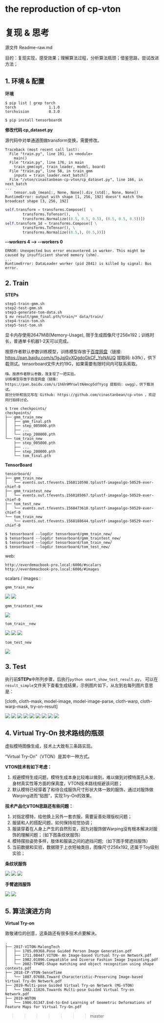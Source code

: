 
the reproduction of cp-vton
=======
# 复现 & 思考

源文件 Readme-raw.md
	
目的：复现实现，感受效果；理解算法过程，分析算法瓶颈；借鉴思路，尝试改进方法；


## 1. 环境 & 配置

**环境** 

```
$ pip list | grep torch
torch               1.1.0
torchvision         0.3.0

$ pip install tensorboardX
```

**修改代码 cp_dataset.py**

源代码中对单通道图做transform变换，需要修改。

```
Traceback (most recent call last):
  File "train.py", line 191, in <module>
    main()
  File "train.py", line 176, in main
    train_gmm(opt, train_loader, model, board)
  File "train.py", line 58, in train_gmm
    inputs = train_loader.next_batch()
  File "/vton/cinastanbean-cp-vton/cp_dataset.py", line 166, in next_batch
...
    tensor.sub_(mean[:, None, None]).div_(std[:, None, None])
RuntimeError: output with shape [1, 256, 192] doesn't match the broadcast shape [3, 256, 192]

```

```python
self.transform = transforms.Compose([  \
        transforms.ToTensor(),   \
        transforms.Normalize((0.5, 0.5, 0.5), (0.5, 0.5, 0.5))])
self.transform_1d = transforms.Compose([ \
        transforms.ToTensor(), \
        transforms.Normalize((0.5,), (0.5,))])
```

**--workers 4 --> --workers 0**

```
ERROR: Unexpected bus error encountered in worker. This might be caused by insufficient shared memory (shm).
...
RuntimeError: DataLoader worker (pid 2841) is killed by signal: Bus error.
```


## 2. Train


**STEPs**

```
step1-train-gmm.sh
step2-test-gmm.sh
step3-generate-tom-data.sh
$ mv result/gmm_final.pth/train/* data/train/
step4-train-tom.sh
step5-test-tom.sh
```

显卡内存使用2647MiB(Memory-Usage), 限于生成图像尺寸256x192；训练时长，普通单卡机器1-2天可以完成。

按原作者默认参数训练模型，训练模型存放于[百度网盘](https://pan.baidu.com/s/1h6h9MYswltN4mcp5dfYycg)（链接: https://pan.baidu.com/s/1gJqjGvXQgdoGkCF_YpNAUQ 提取码: b3fk），供下载测试。tensorboard文件大约19G，如果需要有限时间内可联系索取。

```
嗨，按原作者默认参数，我复现了一把实验。
训练模型存放于百度网盘（链接: https://pan.baidu.com/s/1h6h9MYswltN4mcp5dfYycg 提取码: uwgg），供下载测试。
部分分析和拙见写在 Github: https://github.com/cinastanbean/cp-vton ，欢迎同行拍砖讨论。
```


```
$ tree checkpoints/
checkpoints/
├── gmm_train_new
│   ├── gmm_final.pth
│   ├── step_005000.pth
│   ├── ...
│   └── step_200000.pth
└── tom_train_new
    ├── step_005000.pth
    ├── ...
    ├── step_200000.pth
    └── tom_final.pth
```

**TensorBoard**

```
tensorboard/
├── gmm_train_new
│   └── events.out.tfevents.1568110598.tplustf-imagealgo-50529-ever-chief-0
├── gmm_traintest_new
│   └── events.out.tfevents.1568185067.tplustf-imagealgo-50529-ever-chief-0
├── tom_test_new
│   └── events.out.tfevents.1568473618.tplustf-imagealgo-50529-ever-chief-0
└── tom_train_new
    └── events.out.tfevents.1568188644.tplustf-imagealgo-50529-ever-chief-0
    
$ tensorboard --logdir tensorboard/gmm_train_new/
$ tensorboard --logdir tensorboard/gmm_traintest_new/
$ tensorboard --logdir tensorboard/tom_train_new/
$ tensorboard --logdir tensorboard/tom_test_new/
```

web: 

	http://everdemacbook-pro.local:6006/#scalars
	http://everdemacbook-pro.local:6006/#images

scalars / images :

	gmm_train_new

![](pics/gmm-train-sc.png)
![](pics/gmm-train-image.png)

	gmm_traintest_new

![](pics/gmm-traintest-images.png)

	tom_train__new

![](pics/tom-train-sc-1.png)  ![](pics/tom-train-sc-2.png)
![](pics/tom-train-images.png)

	tom_test_new

![](pics/tom-test.png)








## 3. Test

执行前**STEPs**中所列步骤，后执行```python smart_show_test_result.py```， 可以在```result_simple```文件夹下查看生成结果，示例图片如下，从左到右每列图片意思是：

[cloth, cloth-mask, model-image, model-image-parse, cloth-warp, cloth-warp-mask, try-on-result]

![](pics/src_012578_dst_014252.png)
![](pics/src_012849_dst_015439.png)
![](pics/src_012934_dst_010551.png)
![](pics/src_013355_dst_018626.png)
![](pics/src_013583_dst_006296.png)
![](pics/src_013725_dst_005920.png)
![](pics/src_017823_dst_007923.png)
![](pics/src_018876_dst_000192.png)
![](pics/src_019531_dst_015077.png)


## 4. Virtual Try-On 技术路线的瓶颈

虚拟模特图像生成，技术上大致有三条路实现。

“Virtual Try-On”（VTON）是其中一种方式。


**VTON技术有如下考虑：**

1. 规避模特生成问题，模特生成本身比较难以做到，难以做到对模特面孔头发、身材真实性等方面的保真度，VTON技术路线规避该问题；
2. 默认模特已经穿着了和待合成服饰尺寸形状大体一致的服饰，通过对服饰做Warping进而“贴图”，实现Try-On的效果。


**技术产品化VTON思路还有些问题：**

 1. 对指定模特，给他换上另外一套衣服，需要妥善处理版权问题；
 2. 服装和人的搭配问题，如何保持视觉协调；
 3. 服装穿着在人身上产生的自然形变，因为对服饰做Warping没有根本解决对服饰的理解问题；（如下图条纹状服饰）
 4. 模特摆拍姿势多样，肢体和服装之间的遮挡问题;（如下图手臂遮挡服饰）
 5. 当前数据和实验，数据限于上衣短袖类目，图像尺寸256x192, 还属于Toy级别实验；

**条纹状服饰**

![](pics/src_012377_dst_017227_p1.png)
![](pics/src_019001_dst_010473_p1.png)
![](pics/src_013309_dst_002031_p1.png)

**手臂遮挡服饰**
 
![](pics/src_012830_dst_008479_p2.png)
![](pics/src_012975_dst_007423_p2.png)
 
 
## 5. 算法演进方向

**Virtual Try-on**

致敬诸位的创意，这条路还有很多技术点要解决。


```
.
├── 2017-VITON-MalongTech
│   ├── 1705.09368.Pose Guided Person Image Generation.pdf
│   ├── 1711.08447.VITON- An Image-based Virtual Try-on Network.pdf
│   ├── 1902.01096.Compatible and Diverse Fashion Image Inpainting.pdf
│   └── 2002-TPAMI-Shape matching and object recognition using shape contexts.pdf
├── 2018-CP-VTON-SenseTime
│   └── 1807.07688.Toward Characteristic-Preserving Image-based Virtual Try-On Network.pdf
├── 2019-Multi-pose Guided Virtual Try-on Network (MG-VTON)
│   └── 1902.11026.Towards Multi-pose Guided Virtual Try-on Network.pdf
├── 2019-WUTON
│   └── 1906.01347.End-to-End Learning of Geometric Deformations of Feature Maps for Virtual Try-On.pdf 
```

>>>>>>> master
